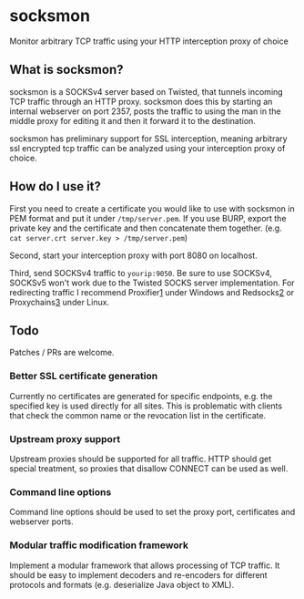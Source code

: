 # socksmon
Monitor arbitrary TCP traffic using your HTTP interception proxy of choice

## What is socksmon?
socksmon is a SOCKSv4 server based on Twisted, that tunnels incoming
TCP traffic through an HTTP proxy. socksmon does this by starting an
internal webserver on port 2357, posts the traffic to using the man in
the middle proxy for editing it and then it forward it to the
destination.

socksmon has preliminary support for SSL interception, meaning
arbitrary ssl encrypted tcp traffic can be analyzed using your
interception proxy of choice.

## How do I use it?
First you need to create a certificate you would like to use with
socksmon in PEM format and put it under `/tmp/server.pem`. If you use
BURP, export the private key and the certificate and then concatenate
them together. (e.g. `cat server.crt server.key > /tmp/server.pem`)

Second, start your interception proxy with port 8080 on localhost.

Third, send SOCKSv4 traffic to `yourip:9050`. Be sure to use SOCKSv4,
SOCKSv5 won't work due to the Twisted SOCKS server implementation. For
redirecting traffic I recommend Proxifier[1] under Windows and
Redsocks[2] or Proxychains[3] under Linux.

## Todo

Patches / PRs are welcome.

### Better SSL certificate generation
Currently no certificates are generated for specific endpoints,
e.g. the specified key is used directly for all sites. This is
problematic with clients that check the common name or the revocation
list in the certificate.

### Upstream proxy support
Upstream proxies should be supported for all traffic. HTTP should get
special treatment, so proxies that disallow CONNECT can be used as
well.

### Command line options
Command line options should be used to set the proxy port,
certificates and webserver ports.

### Modular traffic modification framework
Implement a modular framework that allows processing of TCP
traffic. It should be easy to implement decoders and re-encoders for
different protocols and formats (e.g. deserialize Java object to XML).

[1]: https://www.proxifier.com/
[2]: https://github.com/darkk/redsocks
[3]: http://proxychains.sourceforge.net/
